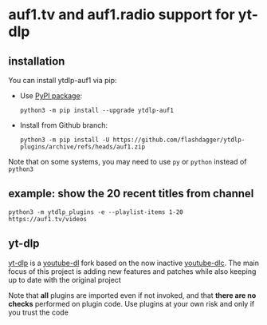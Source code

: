 # auf1.tv and auf1.radio support for yt-dlp

## installation

You can install ytdlp-auf1 via pip:

* Use [PyPI package](https://pypi.org/project/yt-dlp):

  `python3 -m pip install --upgrade ytdlp-auf1`
* Install from Github branch:

  `python3 -m pip install -U https://github.com/flashdagger/ytdlp-plugins/archive/refs/heads/auf1.zip`

Note that on some systems, you may need to use `py` or `python` instead of `python3`

## example: show the 20 recent titles from channel

`python3 -m ytdlp_plugins -e --playlist-items 1-20 https://auf1.tv/videos`

## yt-dlp

[yt-dlp](https://github.com/yt-dlp/yt-dlp) is a [youtube-dl](https://github.com/ytdl-org/youtube-dl) fork based on the now
inactive [youtube-dlc](https://github.com/blackjack4494/yt-dlc). The main focus of this project is adding new features
and patches while also keeping up to date with the original project

Note that **all** plugins are imported even if not invoked, and that **there are no checks** performed on plugin code.
Use plugins at your own risk and only if you trust the code

